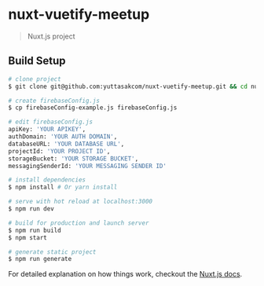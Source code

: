 # nuxt-vuetify-meetup

> Nuxt.js project

## Build Setup

```bash
# clone project
$ git clone git@github.com:yuttasakcom/nuxt-vuetify-meetup.git && cd nuxt-vuetify-meetup

# create firebaseConfig.js
$ cp firebaseConfig-example.js firebaseConfig.js

# edit firebaseConfig.js
apiKey: 'YOUR APIKEY',
authDomain: 'YOUR AUTH DOMAIN',
databaseURL: 'YOUR DATABASE URL',
projectId: 'YOUR PROJECT ID',
storageBucket: 'YOUR STORAGE BUCKET',
messagingSenderId: 'YOUR MESSAGING SENDER ID'

# install dependencies
$ npm install # Or yarn install

# serve with hot reload at localhost:3000
$ npm run dev

# build for production and launch server
$ npm run build
$ npm start

# generate static project
$ npm run generate
```

For detailed explanation on how things work, checkout the [Nuxt.js docs](https://github.com/nuxt/nuxt.js).
